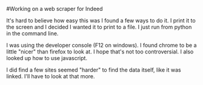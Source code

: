#Working on a web scraper for Indeed 

It's hard to believe how easy this was
I found a few ways to do it.
I print it to the screen and I decided I wanted it to print to a file. 
I just run from python in the command line. 

I was using the developer console (F12 on windows). 
I found chrome to be a little "nicer" than firefox to look at. I hope that's not too controversial. 
I also looked up how to use javascript. 

I did find a few sites seemed "harder" to find the data itself, like it was linked. I'll have to look at that more. 
